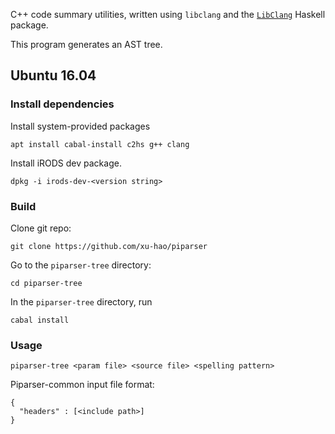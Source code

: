 C++ code summary utilities, written using `libclang` and the [`LibClang`](https://hackage.haskell.org/package/LibClang) Haskell package.

This program generates an AST tree.

## Ubuntu 16.04

### Install dependencies

Install system-provided packages

    apt install cabal-install c2hs g++ clang

Install iRODS dev package.

    dpkg -i irods-dev-<version string>

### Build

Clone git repo:

    git clone https://github.com/xu-hao/piparser

Go to the `piparser-tree` directory:

    cd piparser-tree

In the `piparser-tree` directory, run

    cabal install

### Usage

    piparser-tree <param file> <source file> <spelling pattern>

Piparser-common input file format:

    {
      "headers" : [<include path>]
    }
